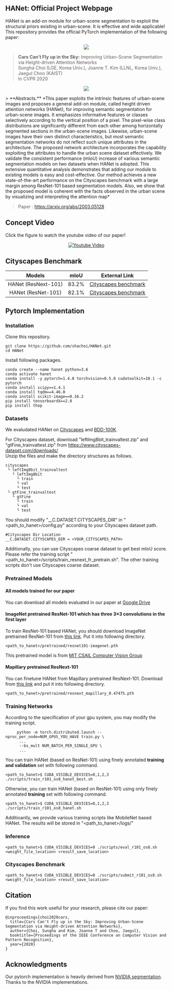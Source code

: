 ## HANet: Official Project Webpage
HANet is an add-on module for urban-scene segmentation to exploit the structural priors existing in urban-scene. It is effective and wide applicable! This repository provides the official PyTorch implementation of the following paper:

<p align="center">
  <img src="assets/6529-teaser.gif" />
</p>

> **Cars Can’t Fly up in the Sky:** Improving Urban-Scene Segmentation via Height-driven Attention Networks<br>
> Sungha Choi (LGE, Korea Univ.), Joanne T. Kim (LLNL, Korea Univ.), Jaegul Choo (KAIST)<br>
> In CVPR 2020<br>
<p align="center">
  <img src="assets/6529-architecture.png" />
</p>
> **Abstracts.** *This paper exploits the intrinsic features of urban-scene images and proposes a general add-on module, called height driven attention networks (HANet), for improving semantic segmentation for urban-scene images. It emphasizes informative features or classes selectively according to the vertical position of a pixel. The pixel-wise class distributions are significantly different from each other among horizontally segmented sections in the urban-scene images. Likewise, urban-scene images have their own distinct characteristics, but most semantic segmentation networks do not reflect such unique attributes in the architecture. The proposed network architecture incorporates the capability exploiting the attributes to handle the urban scene dataset effectively. We validate the consistent performance (mIoU) increase of various semantic segmentation models on two datasets when HANet is adopted. This extensive quantitative analysis demonstrates that adding our module to existing models is easy and cost-effective. Our method achieves a new state-of-the-art performance on the Cityscapes benchmark with a large margin among ResNet-101 based segmentation models. Also, we show that the proposed model is coherent with the facts observed in the urban scene by visualizing and interpreting the attention map*<br>

> Paper : https://arxiv.org/abs/2003.05128 <br>

## Concept Video
Click the figure to watch the youtube video of our paper!
<p align="center">
  <a href="https://www.youtube.com/watch?v=0Orj3AUfu9Y"><img src="assets/youtube_capture_p.png" alt="Youtube Video"></a><br>
</p>

## Cityscapes Benchmark
| Models | mIoU | External Link |
|:--------:|:--------:|:--------:|
| HANet (ResNext-101) | 83.2% | [Cityscapes benchmark](https://www.cityscapes-dataset.com/anonymous-results/?id=9a8b7333dcb66360b4f38ba00db7c84e7997f7203084bf6e92ca9bbabbc34640) |
| HANet (ResNet-101) | 82.1% | [Cityscapes benchmark](https://www.cityscapes-dataset.com/anonymous-results/?id=f96818d678c67c82449323203d144e530fb66102a5b5a101f599a96cc62458e7) |


## Pytorch Implementation
### Installation
Clone this repository.
```
git clone https://github.com/shachoi/HANet.git
cd HANet
```
Install following packages.
```
conda create --name hanet python=3.6
conda activate hanet
conda install -y pytorch=1.4.0 torchvision=0.5.0 cudatoolkit=10.1 -c pytorch
conda install scipy==1.4.1
conda install tqdm==4.46.0
conda install scikit-image==0.16.2
pip install tensorboardX==2.0
pip install thop
```

### Datasets
We evaludated HANet on [Cityscapes](https://www.cityscapes-dataset.com/) and [BDD-100K](https://bair.berkeley.edu/blog/2018/05/30/bdd/).

For Cityscapes dataset, download "leftImg8bit_trainvaltest.zip" and "gtFine_trainvaltest.zip" from https://www.cityscapes-dataset.com/downloads/<br>
Unzip the files and make the directory structures as follows.
```
cityscapes
 └ leftImg8bit_trainvaltest
   └ leftImg8bit
     └ train
     └ val
     └ test
 └ gtFine_trainvaltest
   └ gtFine
     └ train
     └ val
     └ test
```
You should modify "__C.DATASET.CITYSCAPES_DIR" in "<path_to_hanet>/config.py" according to your Cityscapes dataset path.
```
#Cityscapes Dir Location
__C.DATASET.CITYSCAPES_DIR = <YOUR_CITYSCAPES_PATH>
```
Additionally, you can use Cityscapes coarse dataset to get best mIoU score. Please refer the training script "<path_to_hanet>/scripts/train_resnext_fr_pretrain.sh". The other training scripts don't use Cityscapes coarse dataset.

### Pretrained Models
#### All models trained for our paper
You can download all models evaluated in our paper at [Google Drive](https://drive.google.com/drive/folders/1qetciC7G29Gg4iKHLWhCioSdMbmYeb0Y?usp=sharing)

#### ImageNet pretrained ResNet-101 which has three 3×3 convolutions in the first layer
To train ResNet-101 based HANet, you should download ImageNet pretrained ResNet-101 from [this link](https://drive.google.com/file/d/1jMx3HdVqSlpIYIyG3VPi8q-ZiclOHlc7/view?usp=sharing). Put it into following directory.
```
<path_to_hanet>/pretrained/resnet101-imagenet.pth
```
This pretrained model is from [MIT CSAIL Computer Vision Group](http://sceneparsing.csail.mit.edu/)

#### Mapillary pretrained ResNext-101
You can finetune HANet from Mapillary pretrained ResNext-101.
Download from [this link](https://drive.google.com/file/d/1GJ4VOSiLwNuyqOgRqQoe9FbvnklI2TYe/view?usp=sharing) and put it into following directory.
```
<path_to_hanet>/pretrained/resnext_mapillary_0.47475.pth
```
### Training Networks
According to the specification of your gpu system, you may modify the training script.
```
     python -m torch.distributed.launch --nproc_per_node=NUM_GPUS_YOU_HAVE train.py \  
      ...
      --bs_mult NUM_BATCH_PER_SINGLE_GPU \
      ...
```
You can train HANet (based on ResNet-101) using finely annotated **training and validation** set with following command.
```
<path_to_hanet>$ CUDA_VISIBLE_DEVICES=0,1,2,3 ./scripts/train_r101_os8_hanet_best.sh
```
Otherwise, you can train HANet (based on ResNet-101) using only finely annotated **training** set with following command.
```
<path_to_hanet>$ CUDA_VISIBLE_DEVICES=0,1,2,3 ./scripts/train_r101_os8_hanet.sh
```
Additioanlly, we provide various training scripts like MobileNet based HANet.
The results will be stored in "<path_to_hanet>/logs/"
### Inference
```
<path_to_hanet>$ CUDA_VISIBLE_DEVICES=0 ./scripts/eval_r101_os8.sh <weight_file_location> <result_save_location>
```
### Cityscapes Benchmark
```
<path_to_hanet>$ CUDA_VISIBLE_DEVICES=0 ./scripts/submit_r101_os8.sh <weight_file_location> <result_save_location>
```
## Citation
If you find this work useful for your research, please cite our paper:
```
@inproceedings{choi2020cars,
  title={Cars Can't Fly up in the Sky: Improving Urban-Scene Segmentation via Height-driven Attention Networks},
  author={Choi, Sungha and Kim, Joanne T and Choo, Jaegul},
  booktitle={Proceedings of the IEEE Conference on Computer Vision and Pattern Recognition},
  year={2020}
}
```
## Acknowledgments
Our pytorch implementation is heavily derived from [NVIDIA segmentation](https://github.com/NVIDIA/semantic-segmentation).
Thanks to the NVIDIA implementations.
